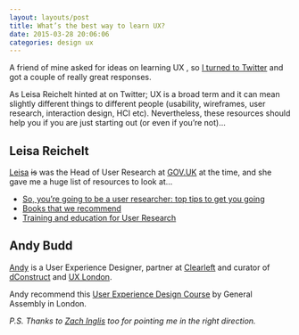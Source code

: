 ```yaml
---
layout: layouts/post 
title: What’s the best way to learn UX?
date: 2015-03-28 20:06:06
categories: design ux
---
```


A friend of mine asked for ideas on learning&nbsp;UX , so [I turned to Twitter][1] and got a couple of really great responses.

<!--more-->

As Leisa Reichelt hinted at on Twitter; UX is a broad term and it can mean slightly different things to different people (usability, wireframes, user research, interaction design, HCI etc). Nevertheless, these resources should help you if you are just starting out (or even if you’re not)…

## Leisa Reichelt

[Leisa][2] <s>is</s> was the Head of User Research at [GOV.UK][3] at the time, and she gave me a huge list of resources to look at…

  * [So, you’re going to be a user researcher: top tips to get you going][4]
  * [Books that we recommend][5]
  * [Training and education for User Research][6]

## Andy Budd

[Andy][7] is a User Experience Designer, partner at [Clearleft][8] and curator of [dConstruct][9] and [UX London][10].

Andy recommend this&nbsp;[User Experience Design Course][11] by General Assembly in London.

*P.S. Thanks to [Zach Inglis][12]&nbsp;too for pointing me in the right direction.*

 [1]: https://twitter.com/benjystanton/status/581882786790928385
 [2]: https://twitter.com/leisa
 [3]: https://www.gov.uk/
 [4]: https://userresearch.blog.gov.uk/2015/03/18/so-youre-going-to-be-a-user-researcher-top-tips-to-get-you-going/
 [5]: https://userresearchmethods.hackpad.com/Books-that-we-recommend-LChcIQRffI2
 [6]: https://userresearchmethods.hackpad.com/Training-and-education-for-User-Research-bzr9JUSdv2B
 [7]: https://twitter.com/andybudd
 [8]: http://clearleft.com/
 [9]: http://2014.dconstruct.org/
 [10]: http://2015.uxlondon.com/
 [11]: https://generalassemb.ly/education/user-experience-design
 [12]: https://twitter.com/zachinglis
